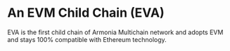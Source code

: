 # An EVM Child Chain (EVA)

EVA is the first child chain of Armonia Multichain network and adopts EVM and stays 100% compatible with Ethereum technology.
